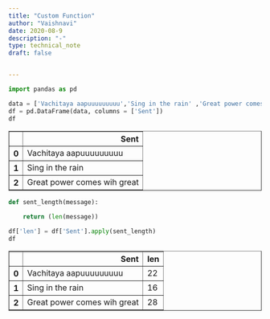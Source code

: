 ```yaml
---
title: "Custom Function"
author: "Vaishnavi"
date: 2020-08-9
description: "-"
type: technical_note
draft: false


---
```



```python
import pandas as pd

```


```python
data = ['Vachitaya aapuuuuuuuuu','Sing in the rain' ,'Great power comes wih great ']  
df = pd.DataFrame(data, columns = ['Sent'])
df
```




<div>
<style scoped>
    .dataframe tbody tr th:only-of-type {
        vertical-align: middle;
    }

    .dataframe tbody tr th {
        vertical-align: top;
    }

    .dataframe thead th {
        text-align: right;
    }
</style>
<table border="1" class="dataframe">
  <thead>
    <tr style="text-align: right;">
      <th></th>
      <th>Sent</th>
    </tr>
  </thead>
  <tbody>
    <tr>
      <th>0</th>
      <td>Vachitaya aapuuuuuuuuu</td>
    </tr>
    <tr>
      <th>1</th>
      <td>Sing in the rain</td>
    </tr>
    <tr>
      <th>2</th>
      <td>Great power comes wih great</td>
    </tr>
  </tbody>
</table>
</div>




```python
def sent_length(message):
    
    return (len(message))
```


```python
df['len'] = df['Sent'].apply(sent_length)
df
```




<div>
<style scoped>
    .dataframe tbody tr th:only-of-type {
        vertical-align: middle;
    }

    .dataframe tbody tr th {
        vertical-align: top;
    }

    .dataframe thead th {
        text-align: right;
    }
</style>
<table border="1" class="dataframe">
  <thead>
    <tr style="text-align: right;">
      <th></th>
      <th>Sent</th>
      <th>len</th>
    </tr>
  </thead>
  <tbody>
    <tr>
      <th>0</th>
      <td>Vachitaya aapuuuuuuuuu</td>
      <td>22</td>
    </tr>
    <tr>
      <th>1</th>
      <td>Sing in the rain</td>
      <td>16</td>
    </tr>
    <tr>
      <th>2</th>
      <td>Great power comes wih great</td>
      <td>28</td>
    </tr>
  </tbody>
</table>
</div>




```python

```
